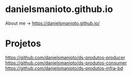 # danielsmanioto.github.io
About me -> https://danielsmanioto.github.io/

# Projetos

https://github.com/danielsmanioto/ds-produtos-producer
https://github.com/danielsmanioto/ds-produtos-consumer
https://github.com/danielsmanioto/ds-produtos-infra-bd




